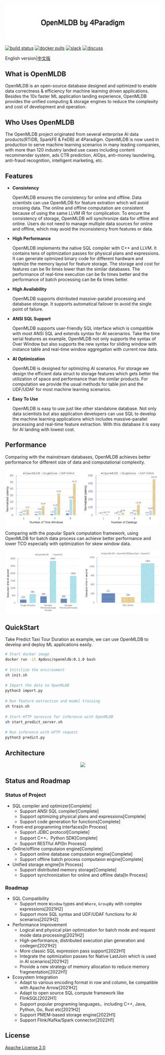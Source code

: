 
<div align=center><img src="./images/openmldb_logo.png"/></div>

[![build status](https://github.com/4paradigm/openmldb/actions/workflows/cicd.yaml/badge.svg?branch=openmldb)](https://github.com/4paradigm/openmldb/actions/workflows/cicd.yaml)
[![docker pulls](https://img.shields.io/docker/pulls/4pdosc/openmldb.svg)](https://hub.docker.com/r/4pdosc/openmldb)
[![slack](https://img.shields.io/badge/Slack-Join%20Slack-blue)](https://join.slack.com/t/hybridsql-ws/shared_invite/zt-ozu3llie-K~hn9Ss1GZcFW2~K_L5sMg)
[![discuss](https://img.shields.io/badge/Discuss-Ask%20Questions-blue)](https://github.com/4paradigm/OpenMLDB/discussions)

English version|[中文版](README_cn.md)


## What is OpenMLDB 

OpenMLDB is an open-source database designed and optimized to enable data correctness & efficiency for machine learning driven applications. Besides the 10x faster ML application landing experience, OpenMLDB provides the unified computing & storage engines to reduce the complexity and cost of development and operation.

## Who Uses OpenMLDB 
The OpenMLDB project originated from several enterprise AI data products(RTiDB, SparkFE & FeDB) at 4Paradigm. OpenMLDB is now used in production to serve machine learning scenarios in many leading companies, with more than 120 industry landed use cases including content recommender system, ads CTR prediction, AIOps, anti-money laundering, anti-fraud recognition, intelligent marketing, etc. 

## Features

* **Consistency**

    OpenMLDB ensures the consistency for online and offline. Data scientists can use OpenMLDB for feature extration which will avoid crossing data. The online and offline computation are consistent because of using the same LLVM IR for complication. To encure the consistency of storage, OpenMLDB will synchronize data for offline and online. Users do not need to manage multiple data sources for online and offline, which may avoid the inconsistency from features or data.
    
* **High Performance**

    OpenMLDB implements the native SQL compiler with C++ and LLVM. It contains tens of optimization passes for physical plans and expressions. It can generate optmized binary code for different hardware and optmize the memory layout for feature storage. The storage and cost for features can be 9x times lower than the similar databases. The performance of real-time execution can be 9x times better and the performance of batch processing can be 6x times better.

* **High Availability**

    OpenMLDB supports distributed massive-parallel processing and database storage. It supports automatical failover to avoid the single point of failure.

* **ANSI SQL Support**

    OpenMLDB supports user-friendly SQL interface which is compatible with most ANSI SQL and extends syntax for AI secenarios. Take the time serial features as example, OpenMLDB not only supports the syntax of Over Window but also supports the new syntax for sliding window with instance table and real-time window aggregation with current row data.

* **AI Optimization**

    OpenMLDB is designed for optimizing AI scenarios. For storage we design the efficient data struct to storage features which gets better the utilization of space and performance than the similar products. For computation we provide the usual methods for table join and the UDF/UDAF for most machine learning scenarios.

* **Easy To Use**

    OpenMLDB is easy to use just like other standalone database. Not only data scientists but also application developers can use SQL to develop the machine learning applications which includes massive-parallel processing and real-time feature extraction. With this database it is easy for AI landing with lowest cost.

## Performance

Comparing with the mainstream databases, OpenMLDB achieves better performance for different size of data and computational complexity.

![Online Benchmark](./images/online_benchmark.png)

Comparing with the popular Spark computation framework, using OpenMLDB for batch data process can achieve better performance and lower TCO especially with optimization for skew window data.

![Offline Benchmark](./images/offline_benchmark.png)

## QuickStart

Take Predict Taxi Tour Duration as example, we can use OpenMLDB to develop and deploy ML applications easily.

```bash
# Start docker image
docker run -it 4pdosc/openmldb:0.1.0 bash
 
# Initilize the environment
sh init.sh
 
# Import the data to OpenMLDB
python3 import.py
 
# Run feature extraction and model training
sh train.sh
 
# Start HTTP serevice for inference with OpenMLDB
sh start_predict_server.sh
 
# Run inference with HTTP request
python3 predict.py
```

## Architecture 

<div align=center><img src="./images/openmldb_architecture.jpg"/></div>

## Status and Roadmap

### Status of Project


* SQL compiler and optimizer[Complete]
    * Support ANSI SQL compiler[Complete]
    * Support optimizing physical plans and expressions[Complete]
    * Support code generation for functions[Complete]
* Front-end programming interfaces[In Process]
    * Support JDBC protocol[Complete]
    * Support C++、Python SDK[Complete]
    * Support RESTful API[In Process]
* Online/offline computaion engine[Complete]
    * Support online database computaion engine[Complete]
    * Support offline batch process computaion engine[Complete]
* Unified storage engine[In Process]
    * Support distributed memory storage[Complete]
    * Support synchronization for online and offline data[In Process]

### Roadmap

* SQL Compatibility
    * Support more `Window` types and `Where`, `GroupBy` with complex expressions[2021H2]
    * Support more SQL syntax and UDF/UDAF functions for AI scenarios[2021H2]
* Performance Improvement
    * Logical and physical plan optimization for batch mode and request mode data processing[2021H2]
    * High-performance, distributed execution plan generation and codegen[2021H2]
    * More classic SQL expression pass support[2022H1]
    * Integrate the optimization passes for Native LastJoin which is used in AI scenarios[2021H2]
    * Provide a new strategy of memory allocation to reduce memory fragmentation[2022H1]
* Ecosystem Integration
    * Adapt to various encoding format in row and column, be compatible with Apache Arrow[2021H2]
    * Adapt to open source SQL compute framework like FlinkSQL[2022H1]
    * Support popular programing languages，including C++, Java, Python, Go, Rust etc[2021H2]
    * Support PMEM-based storage engine[2022H1]
    * Support Flink/Kafka/Spark connector[2022H1]

## License

[Apache License 2.0](./LICENSE)
